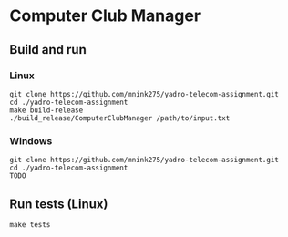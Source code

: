 # Computer Club Manager

## Build and run
### Linux
```
git clone https://github.com/mnink275/yadro-telecom-assignment.git
cd ./yadro-telecom-assignment
make build-release
./build_release/ComputerClubManager /path/to/input.txt
```

### Windows
```
git clone https://github.com/mnink275/yadro-telecom-assignment.git
cd ./yadro-telecom-assignment
TODO
```


## Run tests (Linux)
```
make tests
```
